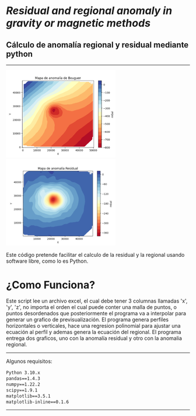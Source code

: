 # ***Residual and regional anomaly in gravity or magnetic methods***
## Cálculo de anomalía regional y residual mediante python
***
<img src="files/rd.PNG" width="300"> <img src="files/res.PNG" width="300">

Este código pretende facilitar el calculo de la residual y la regional usando software libre, como lo es Python.

# **¿Como Funciona?**

Este script lee un archivo excel, el cual debe tener 3 columnas llamadas 'x', 'y', 'z', no importa el orden el cual puede conter una malla de puntos, o puntos desordenados que posteriormente el programa va a interpolar para generar un grafico de previsualización. El programa genera perfiles horizontales o verticales, hace una regresion polinomial para ajustar una ecuación al perfil y ademas genera la ecuación del regional. El programa entrega dos graficos, uno con la anomalía residual y otro con la anomalia regional.

***
Algunos requisitos:
```
Python 3.10.x
pandas==1.4.3
numpy==1.22.2
scipy==1.9.1
matplotlib==3.5.1
matplotlib-inline==0.1.6
```
***
